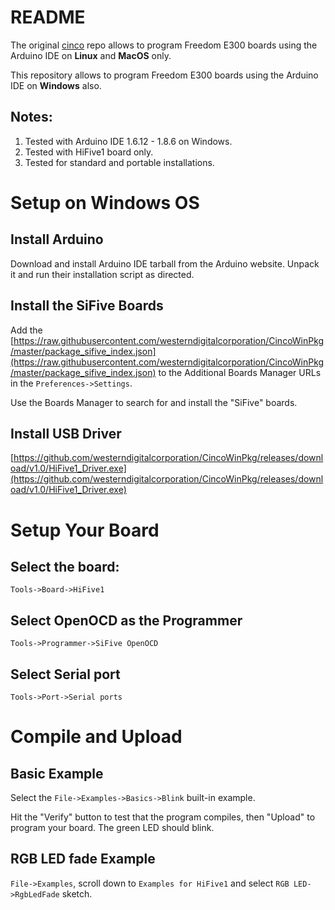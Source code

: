 # README

The original [cinco](https://github.com/sifive/cinco) repo allows to program Freedom E300 boards using the Arduino IDE on **Linux** and **MacOS** only.

This repository allows to program Freedom E300 boards using the Arduino IDE on **Windows** also.

## Notes:
1. Tested with Arduino IDE 1.6.12 - 1.8.6 on Windows.
2. Tested with HiFive1 board only.
3. Tested for standard and portable installations.

# Setup on Windows OS

## Install Arduino

Download and install Arduino IDE tarball from the Arduino website. Unpack it and run their installation script as directed.

## Install the SiFive Boards

Add the [https://raw.githubusercontent.com/westerndigitalcorporation/CincoWinPkg/master/package_sifive_index.json](https://raw.githubusercontent.com/westerndigitalcorporation/CincoWinPkg/master/package_sifive_index.json)
to the Additional Boards Manager URLs in the `Preferences->Settings`.

Use the Boards Manager to search for and install the "SiFive" boards.

## Install USB Driver

[https://github.com/westerndigitalcorporation/CincoWinPkg/releases/download/v1.0/HiFive1_Driver.exe](https://github.com/westerndigitalcorporation/CincoWinPkg/releases/download/v1.0/HiFive1_Driver.exe)

# Setup Your Board

## Select the board:
```
Tools->Board->HiFive1
```

## Select OpenOCD as the Programmer
```
Tools->Programmer->SiFive OpenOCD
```
## Select Serial port
```
Tools->Port->Serial ports
```
# Compile and Upload

## Basic Example

Select the `File->Examples->Basics->Blink` built-in example.

Hit the "Verify" button to test that  the program compiles,
then "Upload" to program your board. The green LED should blink.

## RGB LED fade Example

`File->Examples`, scroll down to `Examples for HiFive1` and select `RGB LED->RgbLedFade` sketch.